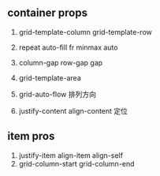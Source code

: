 
## container props
1. grid-template-column grid-template-row 

2. repeat auto-fill fr minmax auto
3. column-gap row-gap gap
4. grid-template-area
5. grid-auto-flow 排列方向
6. justify-content align-content 定位

## item pros
1. justify-item align-item align-self
2. grid-column-start grid-column-end